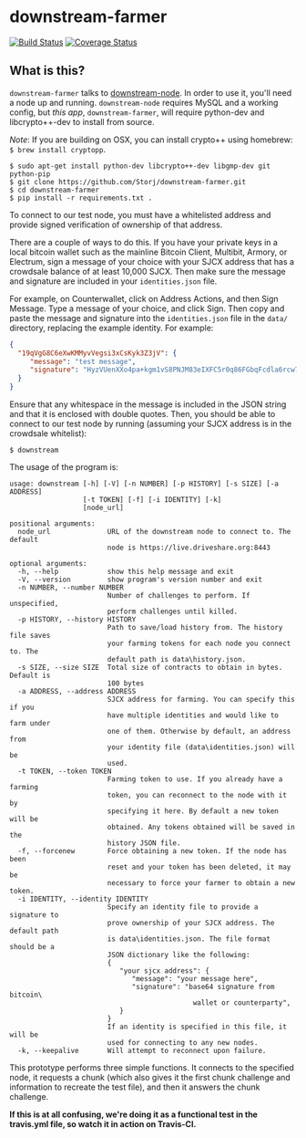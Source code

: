 downstream-farmer
=================

[![Build Status](https://travis-ci.org/Storj/downstream-farmer.svg?branch=master)](https://travis-ci.org/Storj/downstream-farmer)  [![Coverage Status](https://img.shields.io/coveralls/Storj/downstream-farmer.svg)](https://coveralls.io/r/Storj/downstream-farmer?branch=master)


## What is this?

`downstream-farmer` talks to [downstream-node](https://github.com/Storj/downstream-node).  In order to use it, you'll need a node up and running.  `downstream-node` requires MySQL and a working config, but *this app*, `downstream-farmer`, will require python-dev and libcrypto++-dev to install from source.

*Note*: If you are building on OSX, you can install crypto++ using homebrew: `$ brew install cryptopp`.

```
$ sudo apt-get install python-dev libcrypto++-dev libgmp-dev git python-pip
$ git clone https://github.com/Storj/downstream-farmer.git
$ cd downstream-farmer
$ pip install -r requirements.txt .
```

To connect to our test node, you must have a whitelisted address and provide signed verification of ownership of that address.

There are a couple of ways to do this.  If you have your private keys in a local bitcoin wallet such as the mainline Bitcoin Client, Multibit, Armory, or Electrum, sign a message of your choice with your SJCX address that has a crowdsale balance of at least 10,000 SJCX.  Then make sure the message and signature are included in your `identities.json` file.

For example, on Counterwallet, click on Address Actions, and then Sign Message.  Type a message of your choice, and click Sign.  Then copy and paste the message and signature into the `identities.json` file in the `data/` directory, replacing the example identity.  For example:

```json
{
  "19qVgG8C6eXwKMMyvVegsi3xCsKyk3Z3jV": {
	 "message": "test message",
	 "signature": "HyzVUenXXo4pa+kgm1vS8PNJM83eIXFC5r0q86FGbqFcdla6rcw72/ciXiEPfjli3ENfwWuESHhv6K9esI0dl5I="
  }
}
```

Ensure that any whitespace in the message is included in the JSON string and that it is enclosed with double quotes.  Then, you should be able to connect to our test node by running (assuming your SJCX address is in the crowdsale whitelist):

```
$ downstream
```

The usage of the program is:

```
usage: downstream [-h] [-V] [-n NUMBER] [-p HISTORY] [-s SIZE] [-a ADDRESS]
                  [-t TOKEN] [-f] [-i IDENTITY] [-k]
                  [node_url]

positional arguments:
  node_url              URL of the downstream node to connect to. The default
                        node is https://live.driveshare.org:8443

optional arguments:
  -h, --help            show this help message and exit
  -V, --version         show program's version number and exit
  -n NUMBER, --number NUMBER
                        Number of challenges to perform. If unspecified,
                        perform challenges until killed.
  -p HISTORY, --history HISTORY
                        Path to save/load history from. The history file saves
                        your farming tokens for each node you connect to. The
                        default path is data\history.json.
  -s SIZE, --size SIZE  Total size of contracts to obtain in bytes. Default is
                        100 bytes
  -a ADDRESS, --address ADDRESS
                        SJCX address for farming. You can specify this if you
                        have multiple identities and would like to farm under
                        one of them. Otherwise by default, an address from
                        your identity file (data\identities.json) will be
                        used.
  -t TOKEN, --token TOKEN
                        Farming token to use. If you already have a farming
                        token, you can reconnect to the node with it by
                        specifying it here. By default a new token will be
                        obtained. Any tokens obtained will be saved in the
                        history JSON file.
  -f, --forcenew        Force obtaining a new token. If the node has been
                        reset and your token has been deleted, it may be
                        necessary to force your farmer to obtain a new token.
  -i IDENTITY, --identity IDENTITY
                        Specify an identity file to provide a signature to
                        prove ownership of your SJCX address. The default path
                        is data\identities.json. The file format should be a
                        JSON dictionary like the following:
                        {
                           "your sjcx address": {
                              "message": "your message here",
                              "signature": "base64 signature from bitcoin\
                                             wallet or counterparty",
                           }
                        }
                        If an identity is specified in this file, it will be
                        used for connecting to any new nodes.
  -k, --keepalive       Will attempt to reconnect upon failure.
```

This prototype performs three simple functions.  It connects to the specified node, it requests a chunk (which also gives it the first chunk challenge and information to recreate the test file), and then it answers the chunk challenge.

**If this is at all confusing, we're doing it as a functional test in the travis.yml file, so watch it in action on Travis-CI.**


